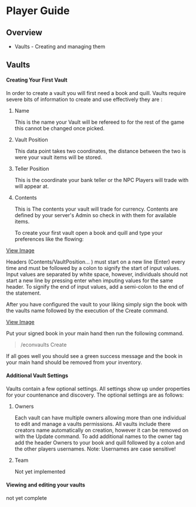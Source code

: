 # Player Guide

## Overview

* Vaults - Creating and managing them

## Vaults

#### Creating Your First Vault

In order to create a vault you will first need a book and quill. Vaults require severe bits of information to create and use effectively they are :

1. Name

   This is the name your Vault will be refereed to for the rest of the game this cannot be changed once picked.
2. Vault Position

   This data point takes two coordinates, the distance between the two is were your vault items will be stored.
3. Teller Position

   This is the coordinate your bank teller or the NPC Players will trade with will appear at.
4. Contents

   This is The contents your vault will trade for currency. Contents are defined by your server's Admin so check in with them for available items.

   To create your first vault open a book and quill and type your preferences like the flowing:

[View Image](https://github.com/kayak503/EconVaults/tree/master/Images/VaultRequirements.PNG?raw=true) 

Headers (Contents/VaultPosition... ) must start on a new line (Enter) every time and must be followed by a colon to signify the start of input values. Input values are separated by white space, however, individuals should not start a new line by pressing enter when imputing values for the same header. To signify the end of input values, add a semi-colon to the end of the statement.

After you have configured the vault to your liking simply sign the book with the vaults name followed by the execution of the Create command. 

[View Image](https://github.com/kayak503/EconVaults/tree/master/Images/VaultName.PNG?raw=true) 

Put your signed book in your main hand then run the following command.

> /econvaults Create

If all goes well you should see a green success message and the book in your main hand should be removed from your inventory. 

#### Additional Vault Settings

Vaults contain a few optional settings. All settings show up under properties for your countenance and discovery.  The optional settings are as follows: 

1. Owners

   Each vault can have multiple owners allowing more than one individual to edit and manage a vaults permissions. All vaults include there creators name automatically on creation, however it can be removed on with the Update command. To add additional names to the owner tag add the header Owners to your book and quill followed by a colon and the other players usernames. Note: Usernames are case sensitive! 
2. Team

   Not yet implemented 

#### Viewing and editing your vaults 

 not yet complete 
